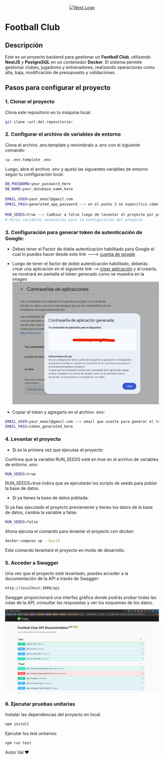 
<p align="center">
  <a href="http://nestjs.com/" target="blank"><img src="https://nestjs.com/img/logo-small.svg" width="120" alt="Nest Logo" /></a>
</p>

# Football Club

## Descripción

Este es un proyecto backend para gestionar un **Football Club**, utilizando **NestJS** y **PostgreSQL** en un contenedor **Docker**. El sistema permite gestionar clubes, jugadores y entrenadores, realizando operaciones como alta, baja, modificación de presupuesto y validaciones.

## Pasos para configurar el proyecto

### 1. Clonar el proyecto

Clona este repositorio en tu máquina local:

```bash
git clone <url-del-repositorio>
````

### 2. Configurar el archivo de variables de entorno

Clona el archivo .env.template y renómbralo a .env con el siguiente comando:

```bash
cp .env.template .env
````

Luego, abre el archivo .env y ajusta las siguientes variables de entorno según tu configuración local:

```bash
DB_PASSWORD=your_password_here
DB_NAME=your_database_name_here

EMAIL_USER=your_email@gmail.com
EMAIL_PASS=generated_app_password --> en el punto 3 se especifica cómo generar este token

RUN_SEEDS=true --> Cambiar a false luego de levantar el proyecto por primera vez. Esta variable permita cargar los seeds la primera vez.
# Otras variables necesarias para la configuración del proyecto
```

### 3. Configuración para generar token de autenticación de Google:

- Debes tener el Factor de doble autenticación habilitado para Google el cual lo puedes hacer desde este link ---> [cuenta de google](https://myaccount.google.com/)

- Luego de tener el factor de doble autenticación habilitado, deberás crear una aplicación en el siguiente link --> [crear aplicación](https://myaccount.google.com/apppasswords?continue=https://myaccount.google.com/security?authuser%3D0%26rapt%3DAEjHL4PvBpQ9Az-k6Groakv-ugXUC1jinicbBrSbYtdIK6INO4_CM8RYoQwz4qWuV43_Xf8RGHD5Euvfmt4XtEtv1iw3aA-qhUPoIzsRcJ82nPoauUVtDKc%26origin%3D3&pli=1&rapt=AEjHL4NvL5VvROlm5iKW33FNf4BLR7jmJgJpeBlLnoQHGjuxfZIUyU_IP5OAbRun2LbfE-aw3KsqXBE0mz-xze209E1a0xKOqTIrf-iJ-Ph83C-hRylJ9xA) y al crearla, se mostrará en pantalla el token generado como se muestra en la imagen
![alt text](image-1.png)
- Copiar el token y agregarlo en el archivo .env:
```bash
EMAIL_USER=your_email@gmail.com --> email que usaste para generar el token
EMAIL_PASS=token_generated_here
```


### 4. Levantar el proyecto

- Si es la primera vez que ejecutas el proyecto:

Confirma que la variable RUN_SEEDS esté en true en el archivo de variables de entorno .env:

```bash
RUN_SEEDS=true
```

RUN_SEEDS=true indica que se ejecutarán los scripts de seeds para poblar la base de datos.

- Si ya tienes la base de datos poblada:

Si ya has ejecutado el proyecto previamente y tienes los datos de la base de datos, cambia la variable a false:

```bash
RUN_SEEDS=false
```

Ahora ejecuta el comando para levantar el proyecto con docker:

```bash
docker-compose up --build
```

Este comando levantará el proyecto en modo de desarrollo.

### 5. Acceder a Swagger

Una vez que el proyecto esté levantado, puedes acceder a la documentación de la API a través de Swagger:

```bash
http://localhost:3000/api
```

Swagger proporcionará una interfaz gráfica donde podrás probar todas las rutas de la API, consultar las respuestas y ver los esquemas de los datos.

![alt text](image.png)


### 6. Ejecutar pruebas unitarias

Instalar las dependencias del proyecto en local:

```bash
npm install
```

Ejecutar los test unitarios:

```bash
npm run test
```

Autor
Val ♥️
